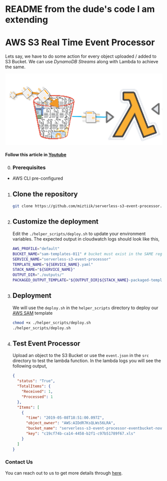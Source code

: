 # README from the dude's code I am extending
# AWS S3 Real Time Event Processor

Lets say, we have to do some action for every object uploaded / added to S3 Bucket. We can use _DynamoDB Streams_ along with Lambda to achieve the same.

![AWS Serverless S3 Real Time Event Processor](images/miztiik-serverless-s3-event-processor.png)

#### Follow this article in [Youtube](https://youtube.com/c/valaxytechnologies)

0. ### Prerequisites

- AWS CLI pre-configured

1. ## Clone the repository

   ```sh
   git clone https://github.com/miztiik/serverless-s3-event-processor.git
   ```

1. ## Customize the deployment

    Edit the `./helper_scripts/deploy.sh` to update your environment variables. The expected output in cloudwatch logs should look like this,
  
    ```sh
    AWS_PROFILE="default"
    BUCKET_NAME="sam-templates-011" # bucket must exist in the SAME region the deployment is taking place
    SERVICE_NAME="serverless-s3-event-processor"
    TEMPLATE_NAME="${SERVICE_NAME}.yaml"
    STACK_NAME="${SERVICE_NAME}"
    OUTPUT_DIR="./outputs/"
    PACKAGED_OUTPUT_TEMPLATE="${OUTPUT_DIR}${STACK_NAME}-packaged-template.yaml"
    ```

1. ## Deployment

    We will use the `deploy.sh` in the `helper_scripts` directory to deploy our [AWS SAM](https://github.com/awslabs/serverless-application-model) template

    ```sh
    chmod +x ./helper_scripts/deploy.sh
    ./helper_scripts/deploy.sh
    ```
  
1. ## Test Event Processor

    Upload an object to the S3 Bucket or use the `event.json` in the `src` directory to test the lambda function. In the lambda logs you will see the following output,

    ```json
    {
      "status": "True",
      "TotalItems": {
        "Received": 1,
        "Processed": 1
      },
      "Items": [
        {
          "time": "2019-05-08T18:51:00.097Z",
          "object_owner": "AWS:AIDdR7KsQLWs56LRA",
          "bucket_name": "serverless-s3-event-processor-eventbucket-novet8m933s4",
          "key": "c19cf74b-ca14-4458-b2f1-c97b51789f67.xls"
        }
      ]
    }
    ```

### Contact Us

You can reach out to us to get more details through [here](https://youtube.com/c/valaxytechnologies/about).
